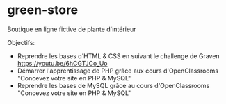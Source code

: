 # green-store 
Boutique en ligne fictive de plante d'intérieur

Objectifs: 
- Reprendre les bases d'HTML & CSS en suivant le challenge de Graven https://youtu.be/6hCGTJCo_Uo
- Démarrer l'apprentissage de PHP grâce aux cours d'OpenClassrooms "Concevez votre site en PHP & MySQL" 
- Reprendre les bases de MySQL grâce au cours d'OpenClassrooms "Concevez votre site en PHP & MySQL"
